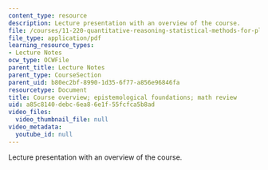 ```yaml
---
content_type: resource
description: Lecture presentation with an overview of the course.
file: /courses/11-220-quantitative-reasoning-statistical-methods-for-planners-i-spring-2009/a85c8140debc6ea86e1f55fcfca5b8ad_MIT11_220s09_lec01.pdf
file_type: application/pdf
learning_resource_types:
- Lecture Notes
ocw_type: OCWFile
parent_title: Lecture Notes
parent_type: CourseSection
parent_uid: b80ec2bf-8990-1d35-6f77-a856e96846fa
resourcetype: Document
title: Course overview; epistemological foundations; math review
uid: a85c8140-debc-6ea8-6e1f-55fcfca5b8ad
video_files:
  video_thumbnail_file: null
video_metadata:
  youtube_id: null
---
```

Lecture presentation with an overview of the course.

